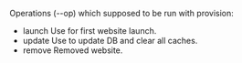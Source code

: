 Operations (--op) which supposed to be run with provision:
- launch
    Use for first website launch.
- update
    Use to update DB and clear all caches.
- remove
    Removed website.